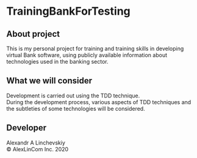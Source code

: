 # TrainingBankForTesting
## About project
This is my personal project for training and training skills in developing virtual Bank software, using publicly available information about technologies used in the banking sector.
## What we will consider
Development is carried out using the TDD technique.  
During the development process, various aspects of TDD techniques and the subtleties of some technologies will be considered.
## Developer
Alexandr A Linchevskiy  
© AlexLinCom Inc. 2020
